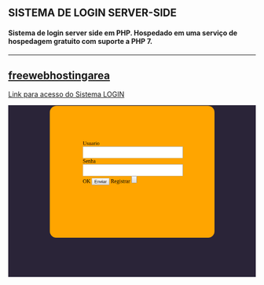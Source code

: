 ## SISTEMA DE LOGIN SERVER-SIDE

#### Sistema de login server side em PHP. Hospedado em uma serviço de hospedagem gratuito com suporte a PHP 7.
----
[ freewebhostingarea ](https://www.freewebhostingarea.com/ )
---

[ Link para acesso do Sistema LOGIN ](http://sadsasadfewfsdwe4ef.eu5.org/index.html) 

![code-exemple](exemple.png)
